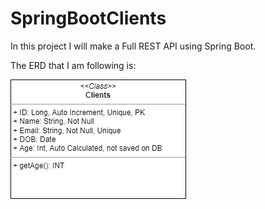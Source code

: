 # SpringBootClients

In this project I will make a Full REST API using Spring Boot.

The ERD that I am following is:

![ERD](src/main/resources/pictures/clientsERD.png)